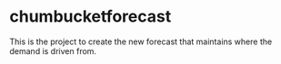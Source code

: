 # chumbucketforecast
This is the project to create the new forecast that maintains where the demand is driven from.
